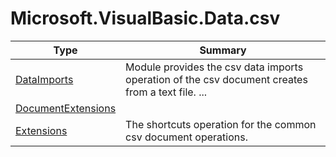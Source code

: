 ﻿
# Microsoft.VisualBasic.Data.csv

|Type|Summary|
|----|-------|
|[DataImports](./DataImports.md)|Module provides the csv data imports operation of the csv document creates from a text file. ...|
|[DocumentExtensions](./DocumentExtensions.md)||
|[Extensions](./Extensions.md)|The shortcuts operation for the common csv document operations.|

